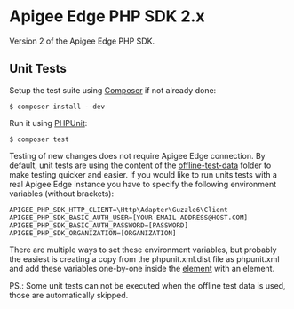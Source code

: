 # Apigee Edge PHP SDK 2.x
Version 2 of the Apigee Edge PHP SDK. 

Unit Tests
----------

Setup the test suite using [Composer](http://getcomposer.org/) if not already done:

```
$ composer install --dev
```

Run it using [PHPUnit](http://phpunit.de/):

```
$ composer test
```

Testing of new changes does not require Apigee Edge connection. By default, unit tests are using the content of the
[offline-test-data](offline-test-data) folder to make testing quicker and easier. If you would like to run units tests
with a real Apigee Edge instance you have to specify the following environment variables (without brackets):

```shell
APIGEE_PHP_SDK_HTTP_CLIENT=\Http\Adapter\Guzzle6\Client
APIGEE_PHP_SDK_BASIC_AUTH_USER=[YOUR-EMAIL-ADDRESS@HOST.COM]
APIGEE_PHP_SDK_BASIC_AUTH_PASSWORD=[PASSWORD]
APIGEE_PHP_SDK_ORGANIZATION=[ORGANIZATION]
```

There are multiple ways to set these environment variables, but probably the easiest is creating a copy from the
phpunit.xml.dist file as phpunit.xml and add these variables one-by-one inside the [<php> element](https://phpunit.de/manual/current/en/appendixes.configuration.html#appendixes.configuration.php-ini-constants-variables)
with an <env> element.

PS.: Some unit tests can not be executed when the offline test data is used, those are automatically skipped.